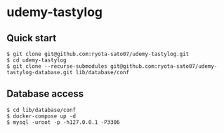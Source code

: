 # udemy-tastylog

## Quick start

```
$ git clone git@github.com:ryota-sato07/udemy-tastylog.git
$ cd udemy-tastylog
$ git clone --recurse-submodules git@github.com:ryota-sato07/udemy-tastylog-database.git lib/database/conf
```

## Database access

```
$ cd lib/database/conf
$ docker-compose up -d
$ mysql -uroot -p -h127.0.0.1 -P3306
```
